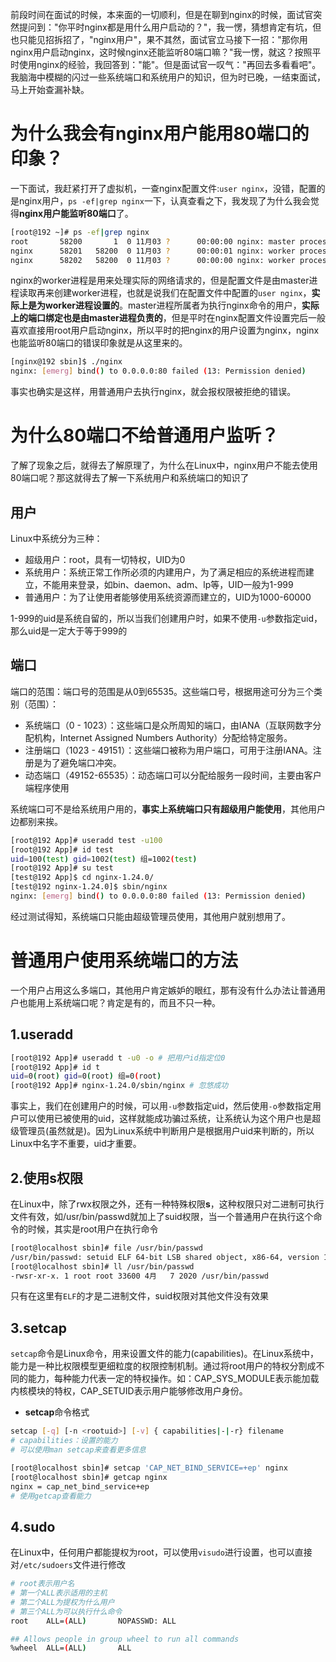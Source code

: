 前段时间在面试的时候，本来面的一切顺利，但是在聊到nginx的时候，面试官突然提问到："你平时nginx都是用什么用户启动的？"，我一愣，猜想肯定有坑，但也只能见招拆招了，"nginx用户"，果不其然，面试官立马接下一招："那你用nginx用户启动nginx，这时候nginx还能监听80端口嘛？"我一愣，就这？按照平时使用nginx的经验，我回答到："能"。但是面试官一叹气："再回去多看看吧"。我脑海中模糊的闪过一些系统端口和系统用户的知识，但为时已晚，一结束面试，马上开始查漏补缺。

# 为什么我会有nginx用户能用80端口的印象？

一下面试，我赶紧打开了虚拟机，一查nginx配置文件:`user nginx`，没错，配置的是nginx用户，`ps -ef|grep nginx`一下，认真查看之下，我发现了为什么我会觉得**nginx用户能监听80端口**了。

```bash
[root@192 ~]# ps -ef|grep nginx
root       58200       1  0 11月03 ?      00:00:00 nginx: master process /usr/sbin/nginx
nginx      58201   58200  0 11月03 ?      00:00:01 nginx: worker process
nginx      58202   58200  0 11月03 ?      00:00:00 nginx: worker process
```

nginx的worker进程是用来处理实际的网络请求的，但是配置文件是由master进程读取再来创建worker进程，也就是说我们在配置文件中配置的`user nginx`，**实际上是为worker进程设置的**。master进程所属者为执行nginx命令的用户，**实际上的端口绑定也是由master进程负责的**，但是平时在nginx配置文件设置完后一般喜欢直接用root用户启动nginx，所以平时的把nginx的用户设置为nginx，nginx也能监听80端口的错误印象就是从这里来的。

```bash
[nginx@192 sbin]$ ./nginx
nginx: [emerg] bind() to 0.0.0.0:80 failed (13: Permission denied)
```

事实也确实是这样，用普通用户去执行nginx，就会报权限被拒绝的错误。

# 为什么80端口不给普通用户监听？

了解了现象之后，就得去了解原理了，为什么在Linux中，nginx用户不能去使用80端口呢？那这就得去了解一下系统用户和系统端口的知识了

## 用户

Linux中系统分为三种：

- 超级用户：root，具有一切特权，UID为0
- 系统用户：系统正常工作所必须的内建用户，为了满足相应的系统进程而建立，不能用来登录，如bin、daemon、adm、lp等，UID一般为1-999
- 普通用户：为了让使用者能够使用系统资源而建立的，UID为1000-60000

1-999的uid是系统自留的，所以当我们创建用户时，如果不使用`-u`参数指定uid，那么uid是一定大于等于999的

## 端口

端口的范围：端口号的范围是从0到65535。这些端口号，根据用途可分为三个类别（范围）：

- 系统端口（0 - 1023）：这些端口是众所周知的端口，由IANA（互联网数字分配机构，Internet Assigned Numbers Authority）分配给特定服务。
- 注册端口（1023 - 49151）：这些端口被称为用户端口，可用于注册IANA。注册是为了避免端口冲突。
- 动态端口（49152-65535）：动态端口可以分配给服务一段时间，主要由客户端程序使用

系统端口可不是给系统用户用的，**事实上系统端口只有超级用户能使用**，其他用户边都别来挨。

```bash
[root@192 App]# useradd test -u100 
[root@192 App]# id test
uid=100(test) gid=1002(test) 组=1002(test)
[root@192 App]# su test
[test@192 App]$ cd nginx-1.24.0/
[test@192 nginx-1.24.0]$ sbin/nginx
nginx: [emerg] bind() to 0.0.0.0:80 failed (13: Permission denied)
```

经过测试得知，系统端口只能由超级管理员使用，其他用户就别想用了。

# 普通用户使用系统端口的方法

一个用户占用这么多端口，其他用户肯定嫉妒的眼红，那有没有什么办法让普通用户也能用上系统端口呢？肯定是有的，而且不只一种。

## 1.useradd

```bash
[root@192 App]# useradd t -u0 -o # 把用户id指定位0
[root@192 App]# id t
uid=0(root) gid=0(root) 组=0(root)
[root@192 App]# nginx-1.24.0/sbin/nginx # 忽悠成功
```

事实上，我们在创建用户的时候，可以用`-u`参数指定uid，然后使用`-o`参数指定用户可以使用已被使用的uid，这样就能成功骗过系统，让系统认为这个用户也是超级管理员(虽然就是)。因为Linux系统中判断用户是根据用户uid来判断的，所以Linux中名字不重要，uid才重要。

## 2.使用s权限

在Linux中，除了rwx权限之外，还有一种特殊权限**s**，这种权限只对二进制可执行文件有效，如/usr/bin/passwd就加上了suid权限，当一个普通用户在执行这个命令的时候，其实是root用户在执行命令

```bash
[root@localhost sbin]# file /usr/bin/passwd
/usr/bin/passwd: setuid ELF 64-bit LSB shared object, x86-64, version 1 (SYSV), dynamically linked, interpreter /lib64/ld-linux-x86-64.so.2, for GNU/Linux 3.2.0, BuildID[sha1]=87e17c1d9b2e20d7e8aeab9115074375eec5e8e1, stripped
[root@localhost sbin]# ll /usr/bin/passwd
-rwsr-xr-x. 1 root root 33600 4月   7 2020 /usr/bin/passwd
```

只有在这里有`ELF`的才是二进制文件，suid权限对其他文件没有效果

## 3.setcap

`setcap`命令是Linux命令，用来设置文件的能力(capabilities)。在Linux系统中，能力是一种比权限模型更细粒度的权限控制机制。通过将root用户的特权分割成不同的能力，每种能力代表一定的特权操作。如：CAP_SYS_MODULE表示能加载内核模块的特权，CAP_SETUID表示用户能够修改用户身份。

- **setcap**命令格式

```bash
setcap [-q] [-n <rootuid>] [-v] { capabilities|-|-r} filename
# capabilities：设置的能力
# 可以使用man setcap来查看更多信息
```

```bash
[root@localhost sbin]# setcap 'CAP_NET_BIND_SERVICE=+ep' nginx
[root@localhost sbin]# getcap nginx
nginx = cap_net_bind_service+ep
# 使用getcap查看能力
```

## 4.sudo

在Linux中，任何用户都能提权为root，可以使用`visudo`进行设置，也可以直接对`/etc/sudoers`文件进行修改

```bash
# root表示用户名
# 第一个ALL表示适用的主机
# 第二个ALL为提权为什么用户
# 第三个ALL为可以执行什么命令
root    ALL=(ALL)       NOPASSWD: ALL

## Allows people in group wheel to run all commands
%wheel  ALL=(ALL)       ALL
```

